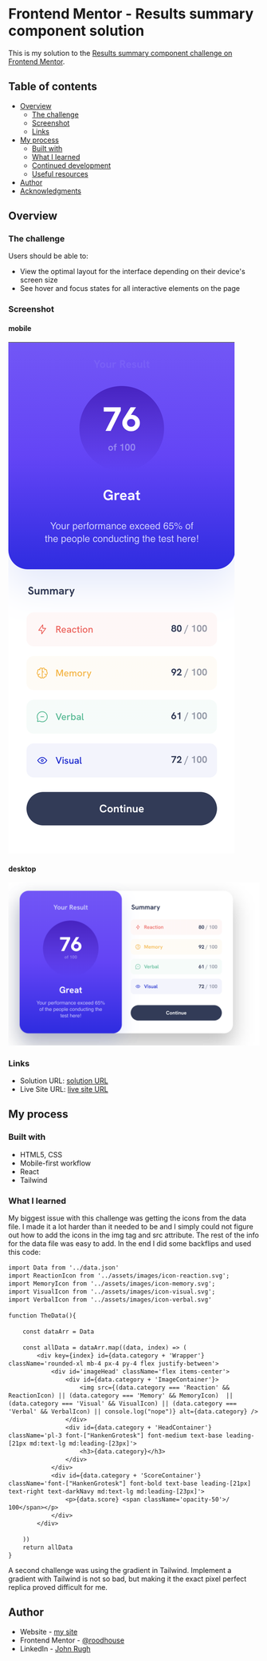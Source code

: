 # Frontend Mentor - Results summary component solution

This is my solution to the [Results summary component challenge on Frontend Mentor](https://www.frontendmentor.io/challenges/results-summary-component-CE_K6s0maV). 

## Table of contents

- [Overview](#overview)
  - [The challenge](#the-challenge)
  - [Screenshot](#screenshot)
  - [Links](#links)
- [My process](#my-process)
  - [Built with](#built-with)
  - [What I learned](#what-i-learned)
  - [Continued development](#continued-development)
  - [Useful resources](#useful-resources)
- [Author](#author)
- [Acknowledgments](#acknowledgments)


## Overview

### The challenge

Users should be able to:

- View the optimal layout for the interface depending on their device's screen size
- See hover and focus states for all interactive elements on the page

### Screenshot
#### mobile
![](/src/assets/images/mb.png)

#### desktop
![](/src/assets/images/dt.png)

### Links

- Solution URL: [solution URL](https://github.com/roodhouse/frontend-mentor-results-summary-component)
- Live Site URL: [live site URL](https://results.rugh.us)

## My process

### Built with

- HTML5, CSS
- Mobile-first workflow
- React
- Tailwind

### What I learned

My biggest issue with this challenge was getting the icons from the data file. I made it a lot harder than it needed to be and I simply could not figure out how to add the icons in the img tag and src attribute. The rest of the info for the data file was easy to add. In the end I did some backflips and used this code:

```
import Data from '../data.json'
import ReactionIcon from '../assets/images/icon-reaction.svg';
import MemoryIcon from '../assets/images/icon-memory.svg';
import VisualIcon from '../assets/images/icon-visual.svg';
import VerbalIcon from '../assets/images/icon-verbal.svg'

function TheData(){
    
    const dataArr = Data
    
    const allData = dataArr.map((data, index) => (
        <div key={index} id={data.category + 'Wrapper'} className='rounded-xl mb-4 px-4 py-4 flex justify-between'>
            <div id='imageHead' className='flex items-center'>
                <div id={data.category + 'ImageContainer'}>
                    <img src={(data.category === 'Reaction' && ReactionIcon) || (data.category === 'Memory' && MemoryIcon)  || (data.category === 'Visual' && VisualIcon) || (data.category === 'Verbal' && VerbalIcon) || console.log("nope")} alt={data.category} />
                </div>
                <div id={data.category + 'HeadContainer'} className='pl-3 font-["HankenGrotesk"] font-medium text-base leading-[21px md:text-lg md:leading-[23px]'>
                    <h3>{data.category}</h3>
                </div>
            </div>
            <div id={data.category + 'ScoreContainer'} className='font-["HankenGrotesk"] font-bold text-base leading-[21px] text-right text-darkNavy md:text-lg md:leading-[23px]'>
                <p>{data.score} <span className='opacity-50'>/ 100</span></p>
            </div>
        </div>

    ))
    return allData
} 
```

A second challenge was using the gradient in Tailwind. Implement a gradient with Tailwind is not so bad, but making it the exact pixel perfect replica proved difficult for me.

## Author

- Website - [my site](https://rugh.us)
- Frontend Mentor - [@roodhouse](https://www.frontendmentor.io/profile/roodhouse)
- LinkedIn - [John Rugh](https://www.linkedin.com/in/john-m-rugh/)

